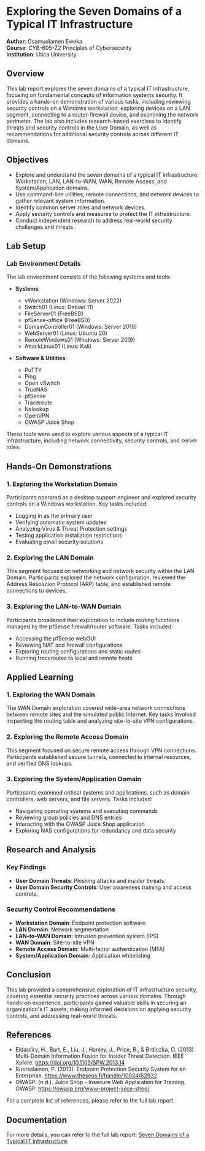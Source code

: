 # Exploring the Seven Domains of a Typical IT Infrastructure

**Author**: Osamudiamen Eweka  
**Course**: CYB-605-Z2 Principles of Cybersecurity  
**Institution**: Utica University

## Overview

This lab report explores the seven domains of a typical IT infrastructure, focusing on fundamental concepts of information systems security. It provides a hands-on demonstration of various tasks, including reviewing security controls on a Windows workstation, exploring devices on a LAN segment, connecting to a router-firewall device, and examining the network perimeter. The lab also includes research-based exercises to identify threats and security controls in the User Domain, as well as recommendations for additional security controls across different IT domains.

## Objectives

- Explore and understand the seven domains of a typical IT infrastructure: Workstation, LAN, LAN-to-WAN, WAN, Remote Access, and System/Application domains.
- Use command-line utilities, remote connections, and network devices to gather relevant system information.
- Identify common server roles and network devices.
- Apply security controls and measures to protect the IT infrastructure.
- Conduct independent research to address real-world security challenges and threats.

## Lab Setup

### Lab Environment Details

The lab environment consists of the following systems and tools:

- **Systems**:
  - vWorkstation (Windows: Server 2022)
  - Switch01 (Linux: Debian 11)
  - FileServer01 (FreeBSD)
  - pfSense-office (FreeBSD)
  - DomainController01 (Windows: Server 2019)
  - WebServer01 (Linux: Ubuntu 20)
  - RemoteWindows01 (Windows: Server 2019)
  - AttackLinux01 (Linux: Kali)

- **Software & Utilities**:
  - PuTTY
  - Ping
  - Open vSwitch
  - TrueNAS
  - pfSense
  - Traceroute
  - Nslookup
  - OpenVPN
  - OWASP Juice Shop

These tools were used to explore various aspects of a typical IT infrastructure, including network connectivity, security controls, and server roles.

## Hands-On Demonstrations

### 1. Exploring the Workstation Domain
Participants operated as a desktop support engineer and explored security controls on a Windows workstation. Key tasks included:

- Logging in as the primary user
- Verifying automatic system updates
- Analyzing Virus & Threat Protection settings
- Testing application installation restrictions
- Evaluating email security solutions

### 2. Exploring the LAN Domain
This segment focused on networking and network security within the LAN Domain. Participants explored the network configuration, reviewed the Address Resolution Protocol (ARP) table, and established remote connections to devices.

### 3. Exploring the LAN-to-WAN Domain
Participants broadened their exploration to include routing functions managed by the pfSense firewall/router software. Tasks included:

- Accessing the pfSense webGUI
- Reviewing NAT and firewall configurations
- Exploring routing configurations and static routes
- Running traceroutes to local and remote hosts

## Applied Learning

### 1. Exploring the WAN Domain
The WAN Domain exploration covered wide-area network connections between remote sites and the simulated public Internet. Key tasks involved inspecting the routing table and analyzing site-to-site VPN configurations.

### 2. Exploring the Remote Access Domain
This segment focused on secure remote access through VPN connections. Participants established secure tunnels, connected to internal resources, and verified DNS lookups.

### 3. Exploring the System/Application Domain
Participants examined critical systems and applications, such as domain controllers, web servers, and file servers. Tasks included:

- Navigating operating systems and executing commands
- Reviewing group policies and DNS entries
- Interacting with the OWASP Juice Shop application
- Exploring NAS configurations for redundancy and data security

## Research and Analysis

### Key Findings
- **User Domain Threats**: Phishing attacks and insider threats.
- **User Domain Security Controls**: User awareness training and access controls.
  
### Security Control Recommendations
- **Workstation Domain**: Endpoint protection software
- **LAN Domain**: Network segmentation
- **LAN-to-WAN Domain**: Intrusion prevention system (IPS)
- **WAN Domain**: Site-to-site VPN
- **Remote Access Domain**: Multi-factor authentication (MFA)
- **System/Application Domain**: Application whitelisting

## Conclusion

This lab provided a comprehensive exploration of IT infrastructure security, covering essential security practices across various domains. Through hands-on experience, participants gained valuable skills in securing an organization's IT assets, making informed decisions on applying security controls, and addressing real-world threats.

## References

- Eldardiry, H., Bart, E., Liu, J., Hanley, J., Price, B., & Brdiczka, O. (2013). Multi-Domain Information Fusion for Insider Threat Detection. IEEE Xplore. https://doi.org/10.1109/SPW.2013.14
- Ruotsalainen, P. (2013). Endpoint Protection Security System for an Enterprise. https://www.theseus.fi/handle/10024/62932
- OWASP. (n.d.). Juice Shop - Insecure Web Application for Training. OWASP. https://owasp.org/www-project-juice-shop/

For a complete list of references, please refer to the full lab report.


## Documentation

For more details, you can refer to the full lab report: [Seven Domains of a Typical IT Infrastructure](https://github.com/user-attachments/files/16739006/lab1.Exploring_the_Seven_Domains_of_a_Typical_IT_Infrastructure_4e_-_Osamudiamen_Eweka.resubmit.docx).

